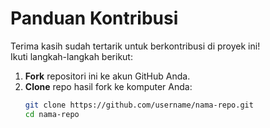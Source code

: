 # Panduan Kontribusi

Terima kasih sudah tertarik untuk berkontribusi di proyek ini!  
Ikuti langkah-langkah berikut:

1. **Fork** repositori ini ke akun GitHub Anda.
2. **Clone** repo hasil fork ke komputer Anda:
   ```bash
   git clone https://github.com/username/nama-repo.git
   cd nama-repo

  
